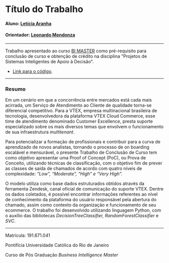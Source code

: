 # Título do Trabalho

#### Aluno: [Letícia Aranha](https://github.com/let-aranha)
#### Orientador: [Leonardo Mendonza](https://github.com/leofome8)

---

Trabalho apresentado ao curso [BI MASTER](https://ica.puc-rio.ai/bi-master) como pré-requisito para conclusão de curso e obtenção de crédito na disciplina "Projetos de Sistemas Inteligentes de Apoio à Decisão".

- [Link para o código](https://github.com/let-aranha/ttc-bi-master). <!-- caso não aplicável, remover esta linha -->

---

### Resumo

Em um cenário em que a concorrência entre mercados está cada mais acirrada, um Serviço de Atendimento ao Cliente de qualidade torna-se diferencial competitivo. Para a VTEX, empresa multinacional brasileira de tecnologia, desenvolvedora da plataforma VTEX Cloud Commerce, esse time de atendimento denominado Customer Excellence, presta suporte especializado sobre os mais diversos temas que envolvem o funcionamento de sua infraestrutura *multitenant*.

Para potencializar a formação de profissionais e contribuir para a curva de aprendizado de novos analistas, tornando o processo de on boarding escalável e mensurável, o presente Trabalho de Conclusão de Curso tem como objetivo apresentar uma Proof of Concept (PoC), ou Prova de Conceito, utilizando técnicas de classificação, com o objetivo fim de prever as classes de saída de chamados de acordo com quatro níveis de complexidade: *“Low”, “Moderate”, “High” e “Very High”.*

O modelo utiliza como base dados estruturados obtidos através da ferramenta Zendesk, canal oficial de comunicação do suporte VTEX. Dentre os dados coletados, é possível encontrar informações referentes ao nível de conhecimento da plataforma do usuário responsável pela abertura do chamado, assim como contexto da organização e funcionamento de seu ecommerce.
O trabalho foi desenvolvido utilizando linguagem Python, com o auxílio das bibliotecas *DecisionTreeClassifier, RandomForestClassifier* e *SVC*.


---

Matrícula: 191.671.041

Pontifícia Universidade Católica do Rio de Janeiro

Curso de Pós Graduação *Business Intelligence Master*

